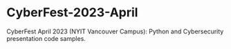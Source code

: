 # CyberFest-2023-April
CyberFest April 2023 (NYIT Vancouver Campus): Python and Cybersecurity presentation code samples.
